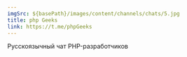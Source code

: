 ```yaml
---
imgSrc: ${basePath}/images/content/channels/chats/5.jpg
title: php Geeks
link: https://t.me/phpGeeks
---
```


Русскоязычный чат PHP-разработчиков
